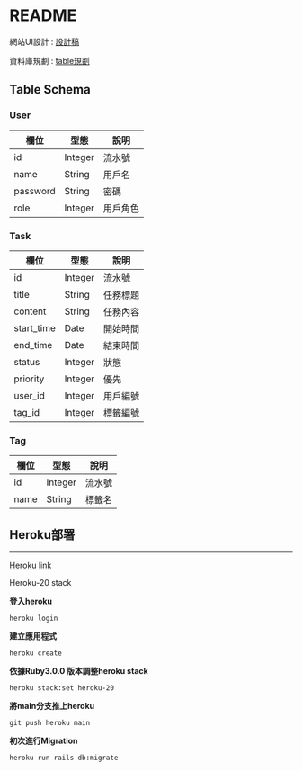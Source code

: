 # README

網站UI設計 : [設計稿](https://www.figma.com/file/SLk4Gxyol4VHLQvHoLlxl4/TodoApp_design?node-id=0%3A1 "figma")

資料庫規劃 : [table規劃](https://www.figma.com/file/SLk4Gxyol4VHLQvHoLlxl4/TodoApp_design?node-id=7%3A162 "figma")

## Table Schema

### User
| 欄位 | 型態 | 說明 |
| ---- | ---- | ---- |
| id | Integer | 流水號 |
| name | String | 用戶名 |
| password | String | 密碼 |
| role | Integer | 用戶角色 |

### Task
| 欄位 | 型態 | 說明 |
| ---- | ---- | ---- |
| id | Integer | 流水號 |
| title | String | 任務標題 |
| content | String | 任務內容 |
| start_time | Date | 開始時間 |
| end_time | Date | 結束時間 |
| status | Integer | 狀態 |
| priority | Integer | 優先 |
| user_id | Integer | 用戶編號 |
| tag_id | Integer | 標籤編號 |

### Tag 
| 欄位 | 型態 | 說明 |
| ---- | ---- | ---- |
| id | Integer | 流水號 |
| name | String | 標籤名 |



## Heroku部署
---
[Heroku link](https://enigmatic-taiga-40583.herokuapp.com)

Heroku-20 stack

**登入heroku**
```
heroku login
```

**建立應用程式**
```
heroku create
```

**依據Ruby3.0.0 版本調整heroku stack**
```
heroku stack:set heroku-20
```

**將main分支推上heroku**
```
git push heroku main
```

**初次進行Migration**
```
heroku run rails db:migrate
```
